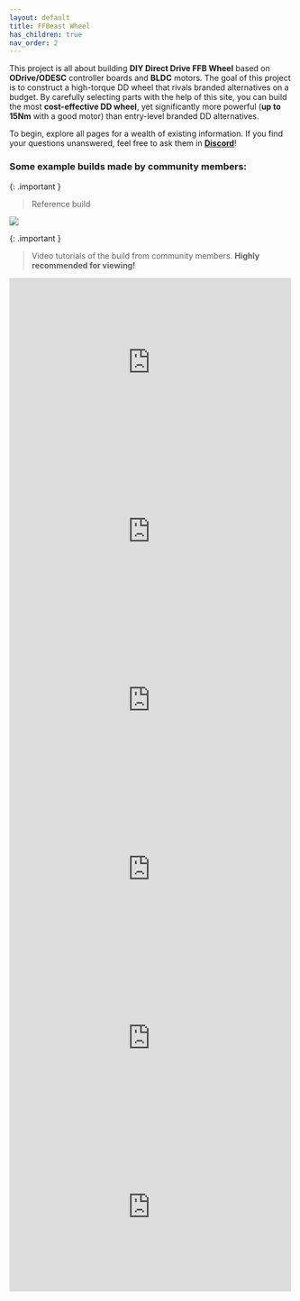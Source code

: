 ```yaml
---
layout: default
title: FFBeast Wheel
has_children: true
nav_order: 2
---
```


This project is all about building **DIY Direct Drive FFB Wheel** based on **ODrive/ODESC** controller boards and **BLDC** motors.
The goal of this project is to construct a high-torque DD wheel that rivals branded alternatives on a budget.
By carefully selecting parts with the help of this site, you can build the most **cost-effective DD wheel**,
yet significantly more powerful (**up to 15Nm** with a good motor) than entry-level branded DD alternatives.

To begin, explore all pages for a wealth of existing information.
If you find your questions unanswered, feel free to ask them in  [**Discord**](https://discord.gg/Gt6rnvrZKu)!

### Some example builds made by community members:


{: .important }
> Reference build

[<img src="../../assets/images/showcase_06.jpg">](wheel_assembly.html)

{: .important }
> Video tutorials of the build from community members. **Highly recommended for viewing!**

<iframe width="500" height="300" src="https://www.youtube.com/embed/8xhcLIhwKU8?si=z6XDtZJBiFSPMJnh" title="YouTube video player" frameborder="0" allow="accelerometer; autoplay; clipboard-write; encrypted-media; gyroscope; picture-in-picture; web-share" referrerpolicy="strict-origin-when-cross-origin" allowfullscreen></iframe>

<iframe width="500" height="300" src="https://www.youtube.com/embed/5OEI5KC-7Pc?si=IIiCZRbhw6iY92u0" title="YouTube video player" frameborder="0" allow="accelerometer; autoplay; clipboard-write; encrypted-media; gyroscope; picture-in-picture; web-share" referrerpolicy="strict-origin-when-cross-origin" allowfullscreen></iframe>

<iframe width="500" height="300" src="https://www.youtube.com/embed/VL34nnuZUFQ?si=kURP2VVqbqnAdUzC" title="YouTube video player" frameborder="0" allow="accelerometer; autoplay; clipboard-write; encrypted-media; gyroscope; picture-in-picture; web-share" referrerpolicy="strict-origin-when-cross-origin" allowfullscreen></iframe>

<iframe width="500" height="300" src="https://www.youtube.com/embed/cmQI4-SUhBw?si=gt7WLJSqljnJ9Jnn" title="YouTube video player" frameborder="0" allow="accelerometer; autoplay; clipboard-write; encrypted-media; gyroscope; picture-in-picture; web-share" allowfullscreen></iframe>

<iframe width="500" height="300" src="https://www.youtube.com/embed/JqBGLlShKlw?si=g3K-SEbeVcL8zjxy" title="YouTube video player" frameborder="0" allow="accelerometer; autoplay; clipboard-write; encrypted-media; gyroscope; picture-in-picture; web-share" referrerpolicy="strict-origin-when-cross-origin" allowfullscreen></iframe>

<iframe width="500" height="300" src="https://www.youtube.com/embed/a1Q18tryYvI?si=zpRuj6Hbqu3WUTTe" title="YouTube video player" frameborder="0" allow="accelerometer; autoplay; clipboard-write; encrypted-media; gyroscope; picture-in-picture; web-share" allowfullscreen></iframe>


